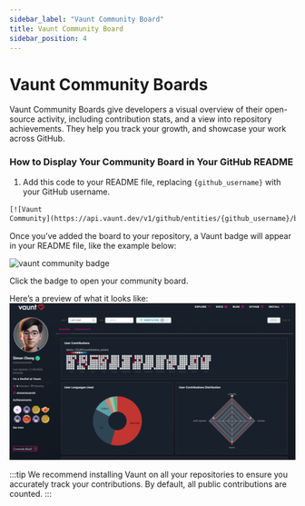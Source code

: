 ```yaml
---
sidebar_label: "Vaunt Community Board"
title: Vaunt Community Board
sidebar_position: 4
---
```


# Vaunt Community Boards

Vaunt Community Boards give developers a visual overview of their open-source activity, including contribution stats, and a view into repository achievements. They help you track your growth, and showcase your work across GitHub.

### How to Display Your Community Board in Your GitHub README

1. Add this code to your README file, replacing `{github_username}` with your GitHub username.

```html
[![Vaunt
Community](https://api.vaunt.dev/v1/github/entities/{github_username}/badges/community)](https://community.vaunt.dev/board/{github_username})
```

Once you’ve added the board to your repository, a Vaunt badge will appear in your README file, like the example below:

<p>
    <img src={require('./assets/vaunt-community-badge.png').default}  width="400" height="100" alt = "vaunt community badge"/>
</p>

Click the badge to open your community board.

Here’s a preview of what it looks like:
![Vaunt Community Board Preview](./assets/community_board_preview.png)

:::tip
We recommend installing Vaunt on all your repositories to ensure you accurately track your contributions. By default, all public contributions are counted.
:::

